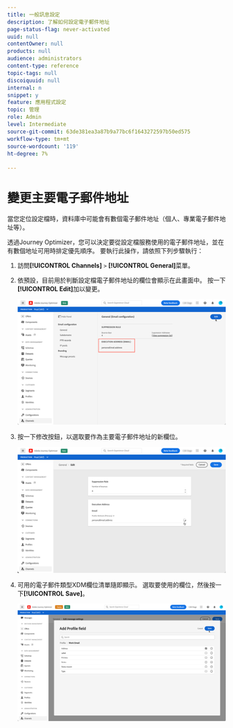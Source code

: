 ```yaml
---
title: 一般訊息設定
description: 了解如何設定電子郵件地址
page-status-flag: never-activated
uuid: null
contentOwner: null
products: null
audience: administrators
content-type: reference
topic-tags: null
discoiquuid: null
internal: n
snippet: y
feature: 應用程式設定
topic: 管理
role: Admin
level: Intermediate
source-git-commit: 63de381ea3a87b9a77bc6f1643272597b50ed575
workflow-type: tm+mt
source-wordcount: '119'
ht-degree: 7%

---
```



# 變更主要電子郵件地址

當您定位設定檔時，資料庫中可能會有數個電子郵件地址（個人、專業電子郵件地址等）。

透過Journey Optimizer，您可以決定要從設定檔服務使用的電子郵件地址，並在有數個地址可用時排定優先順序。 要執行此操作，請依照下列步驟執行：

1. 訪問&#x200B;**[!UICONTROL Channels]** `>` **[!UICONTROL General]**&#x200B;菜單。
1. 依預設，目前用於判斷設定檔電子郵件地址的欄位會顯示在此畫面中。 按一下&#x200B;**[!UICONTROL Edit]**&#x200B;加以變更。

   ![](../assets/primary-address.png)

1. 按一下修改按鈕，以選取要作為主要電子郵件地址的新欄位。

   ![](../assets/primary-address-edit.png)

1. 可用的電子郵件類型XDM欄位清單隨即顯示。 選取要使用的欄位，然後按一下&#x200B;**[!UICONTROL Save]**。

   ![](../assets/primary-address-field.png)

<!--1. You can also select an additional field to use as secondary email address. This allows you to determine which field to use if the primary field is empty for a profile. >> will be done later on-->
